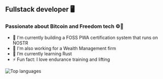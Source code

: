 ## Fullstack developer 🖥️
### Passionate about Bitcoin and Freedom tech ⚙️🔋

- 🔭 I'm currently building a FOSS PWA certification system that runs on NOSTR
- 🔐 I'm also working for a Wealth Management firm
- 🌱 I’m currently learning Rust
- ⚡ Fun fact: I love endurance training and lifting 

![Top languages](https://github-readme-stats.vercel.app/api/top-langs/?username=mattwilson02&layout=compact&langs_count=6&theme=dark%22/%3E)
